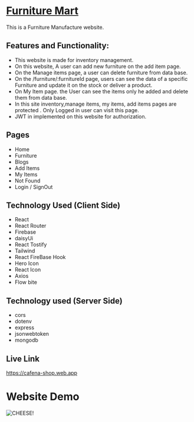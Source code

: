 # [Furniture Mart](https://cafena-shop.web.app)

This is a Furniture Manufacture website.

## Features and Functionality:

- This website is made for inventory management.
- On this website, A user can add new furniture on the add item page.
- On the Manage items page, a user can delete furniture from data base.
- On the /furniture/:furnitureId page, users can see the data of a specific Furniture and update it on the stock or deliver a product.
- On My Item page. the User can see the items only he added and delete them from data base.
- In this site inventory,manage items, my items, add items pages are protected . Only Logged in user can visit this page.
- JWT in implemented on this website for authorization.

## Pages

- Home
- Furniture
- Blogs
- Add Items
- My Items
- Not Found
- Login / SignOut


## Technology Used (Client Side)

- React
- React Router
- Firebase
- daisyUi
- React Tostify
- Tailwind
- React FireBase Hook
- Hero Icon
- React Icon
- Axios
- Flow bite

## Technology used (Server Side)

- cors
- dotenv
- express
- jsonwebtoken
- mongodb

## Live Link
https://cafena-shop.web.app


# Website Demo
![CHEESE!](src/images//CAFENA.png)
